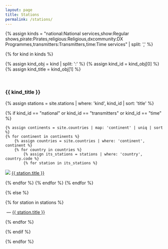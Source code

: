 ```yaml
---
layout: page
title: Stations
permalink: /stations/
---
```

<!-- 
National services map:

<script type="text/javascript" charset="utf-8" async src="https://api-maps.yandex.ru/services/constructor/1.0/js/?um=constructor%3Ae1de8c605bbbe43e34663f48ed386aacdca0139a4a7612a958a115550d4258f0&amp;width=100%25&amp;height=400&amp;lang=ru_RU&amp;scroll=true"></script>
-->

{% assign kinds = "national:National services,show:Regular shows,pirate:Pirates,religious:Religious,dxcommunity:DX Programmes,transmitters:Transmitters,time:Time services" | split: ',' %}

{% for kind in kinds %}

{% assign kind_obj = kind | split: ':' %}
{% assign kind_id = kind_obj[0] %}
{% assign kind_title = kind_obj[1] %}

<br/>
<h3>{{ kind_title }}</h3>

{% assign stations = site.stations | where: 'kind', kind_id | sort: 'title' %}

{% if kind_id == "national" or kind_id == "transmitters" or kind_id == "time" %}

    {% assign continents = site.countries | map: 'continent' | uniq | sort %}
    {% for continent in continents %}
        {% assign countries = site.countries | where: 'continent', continent %}
        {% for country in countries %}
            {% assign its_stations = stations | where: 'country', country.code %}
            {% for station in its_stations %}
<p><img src="{{ country.flag }}" class="flag"/> <a href="{{ station.url }}">{{ station.title }}</a></p>
            {% endfor %}
        {% endfor %}
    {% endfor %}

{% else %}

{% for station in stations %}
<p>&nbsp;&mdash;&nbsp;<a href="{{ station.url }}">{{ station.title }}</a></p>
{% endfor %}

{% endif %}

{% endfor %}
